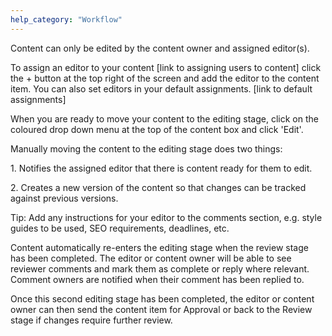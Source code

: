 ```yaml
---
help_category: "Workflow"
---
```


Content can only be edited by the content owner and assigned editor(s).

To assign an editor to your content \[link to assigning users to
content\] click the + button at the top right of the screen and add the
editor to the content item. You can also set editors in your default
assignments. \[link to default assignments\]

When you are ready to move your content to the editing stage, click on
the coloured drop down menu at the top of the content box and click
\'Edit\'.

Manually moving the content to the editing stage does two things:

1\. Notifies the assigned editor that there is content ready for them to
edit.

2\. Creates a new version of the content so that changes can be tracked
against previous versions.

Tip: Add any instructions for your editor to the comments section, e.g.
style guides to be used, SEO requirements, deadlines, etc.

Content automatically re-enters
the editing stage when the review stage has been completed. The
editor or content owner will be able to see reviewer comments and mark
them as complete or reply where relevant. Comment owners are notified
when their comment has been replied to.

Once this second editing stage has been completed, the editor or content
owner can then send the content item for Approval or back to the Review
stage if changes require further review.

